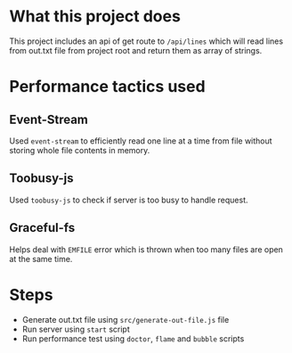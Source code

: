 # What this project does

This project includes an api of get route to `/api/lines` which will read lines from out.txt file from project root and
return them as array of strings.

# Performance tactics used

## Event-Stream

Used `event-stream` to efficiently read one line at a time from file without storing whole file contents in memory.

## Toobusy-js

Used `toobusy-js` to check if server is too busy to handle request.

## Graceful-fs

Helps deal with `EMFILE` error which is thrown when too many files are open at the same time.

# Steps

- Generate out.txt file using `src/generate-out-file.js` file
- Run server using `start` script
- Run performance test using `doctor`, `flame` and `bubble` scripts

